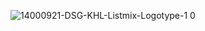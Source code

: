 ![14000921-DSG-KHL-Listmix-Logotype-1 0](https://user-images.githubusercontent.com/96647171/155731344-561ea17c-4c8e-4d0a-9f44-9899e14c2803.png)
